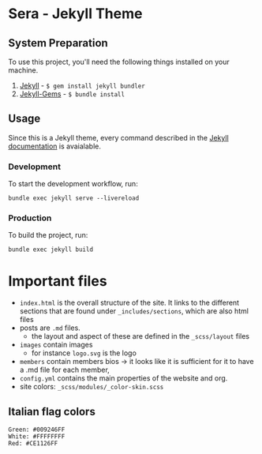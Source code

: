 # Sera - Jekyll Theme

## System Preparation

To use this project, you'll need the following things installed on your machine.

1. [Jekyll](http://jekyllrb.com/docs/) - `$ gem install jekyll bundler`
2. [Jekyll-Gems](http://jekyllrb.com/docs/) - `$ bundle install`

## Usage

Since this is a Jekyll theme, every command described in the [Jekyll documentation](https://jekyllrb.com/docs/) is avaialable.

### Development

To start the development workflow, run:

```
bundle exec jekyll serve --livereload
```

### Production

To build the project, run:

```
bundle exec jekyll build
```


# Important files

- `index.html` is the overall structure of the site. It links to the different sections that are found under `_includes/sections`, which are also html files
- posts are `.md` files.
  - the layout and aspect of these are defined in the `_scss/layout` files
- `images` contain images
  - for instance `logo.svg` is the logo
- `members` contain members bios -> it looks like it is sufficient for it to have a .md file for each member,
- `config.yml` contains the main properties of the website and org.
- site colors: `_scss/modules/_color-skin.scss`


## Italian flag colors
    Green: #009246FF
    White: #FFFFFFFF
    Red: #CE1126FF